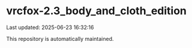 # vrcfox-2.3_body_and_cloth_edition

Last updated: 2025-06-23 16:32:16

This repository is automatically maintained.

